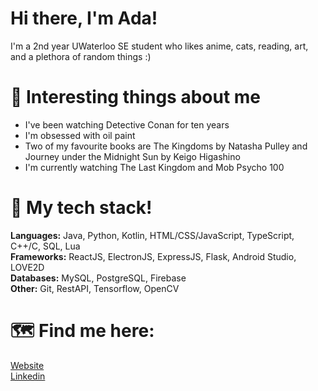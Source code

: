 # Hi there, I'm Ada!

I'm a 2nd year UWaterloo SE student who likes anime, cats, reading, art, and a plethora of random things :)

# 🍶 Interesting things about me
* I've been watching Detective Conan for ten years
* I'm obsessed with oil paint 
* Two of my favourite books are The Kingdoms by Natasha Pulley and Journey under the Midnight Sun by Keigo Higashino
* I'm currently watching The Last Kingdom and Mob Psycho 100

# 🥧 My tech stack!

<strong>Languages:</strong> Java, Python, Kotlin, HTML/CSS/JavaScript, TypeScript, C++/C, SQL, Lua <br>
<strong>Frameworks:</strong> ReactJS, ElectronJS, ExpressJS, Flask, Android Studio, LOVE2D <br>
<strong>Databases:</strong> MySQL, PostgreSQL, Firebase <br>
<strong>Other:</strong> Git, RestAPI, Tensorflow, OpenCV <br>

# 🗺️ Find me here: 

<a href="https://adabingw.github.io/">Website</a> <br>
<a href="https://www.linkedin.com/in/adabingw/">Linkedin</a> <br>
